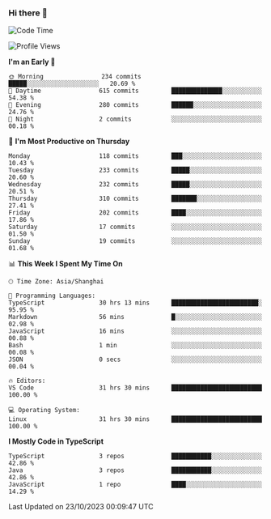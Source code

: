 ### Hi there 👋

<!--
**waynelwz/waynelwz** is a ✨ _special_ ✨ repository because its `README.md` (this file) appears on your GitHub profile.

Here are some ideas to get you started:

- 🔭 I’m currently working on ...
- 🌱 I’m currently learning ...
- 👯 I’m looking to collaborate on ...
- 🤔 I’m looking for help with ...
- 💬 Ask me about ...
- 📫 How to reach me: ...
- 😄 Pronouns: ...
- ⚡ Fun fact: ...
-->

<!--START_SECTION:waka-->
![Code Time](http://img.shields.io/badge/Code%20Time-2%2C047%20hrs%2043%20mins-blue)

![Profile Views](http://img.shields.io/badge/Profile%20Views-0-blue)

**I'm an Early 🐤** 

```text
🌞 Morning                234 commits         █████░░░░░░░░░░░░░░░░░░░░   20.69 % 
🌆 Daytime                615 commits         ██████████████░░░░░░░░░░░   54.38 % 
🌃 Evening                280 commits         ██████░░░░░░░░░░░░░░░░░░░   24.76 % 
🌙 Night                  2 commits           ░░░░░░░░░░░░░░░░░░░░░░░░░   00.18 % 
```
📅 **I'm Most Productive on Thursday** 

```text
Monday                   118 commits         ███░░░░░░░░░░░░░░░░░░░░░░   10.43 % 
Tuesday                  233 commits         █████░░░░░░░░░░░░░░░░░░░░   20.60 % 
Wednesday                232 commits         █████░░░░░░░░░░░░░░░░░░░░   20.51 % 
Thursday                 310 commits         ███████░░░░░░░░░░░░░░░░░░   27.41 % 
Friday                   202 commits         ████░░░░░░░░░░░░░░░░░░░░░   17.86 % 
Saturday                 17 commits          ░░░░░░░░░░░░░░░░░░░░░░░░░   01.50 % 
Sunday                   19 commits          ░░░░░░░░░░░░░░░░░░░░░░░░░   01.68 % 
```


📊 **This Week I Spent My Time On** 

```text
🕑︎ Time Zone: Asia/Shanghai

💬 Programming Languages: 
TypeScript               30 hrs 13 mins      ████████████████████████░   95.95 % 
Markdown                 56 mins             █░░░░░░░░░░░░░░░░░░░░░░░░   02.98 % 
JavaScript               16 mins             ░░░░░░░░░░░░░░░░░░░░░░░░░   00.88 % 
Bash                     1 min               ░░░░░░░░░░░░░░░░░░░░░░░░░   00.08 % 
JSON                     0 secs              ░░░░░░░░░░░░░░░░░░░░░░░░░   00.04 % 

🔥 Editors: 
VS Code                  31 hrs 30 mins      █████████████████████████   100.00 % 

💻 Operating System: 
Linux                    31 hrs 30 mins      █████████████████████████   100.00 % 
```

**I Mostly Code in TypeScript** 

```text
TypeScript               3 repos             ███████████░░░░░░░░░░░░░░   42.86 % 
Java                     3 repos             ███████████░░░░░░░░░░░░░░   42.86 % 
JavaScript               1 repo              ████░░░░░░░░░░░░░░░░░░░░░   14.29 % 
```




 Last Updated on 23/10/2023 00:09:47 UTC
<!--END_SECTION:waka-->
